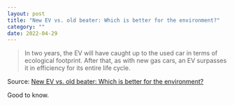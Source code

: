 ```yaml
---
layout: post
title: "New EV vs. old beater: Which is better for the environment?"
category: ""
date: 2022-04-29
---
```


>In two years, the EV will have caught up to the used car in terms of ecological footprint. After that, as with new gas cars, an EV surpasses it in efficiency for its entire life cycle.

Source: [New EV vs. old beater: Which is better for the environment?](https://arstechnica.com/cars/2022/04/new-ev-vs-old-beater-which-is-better-for-the-environment/)

Good to know.
